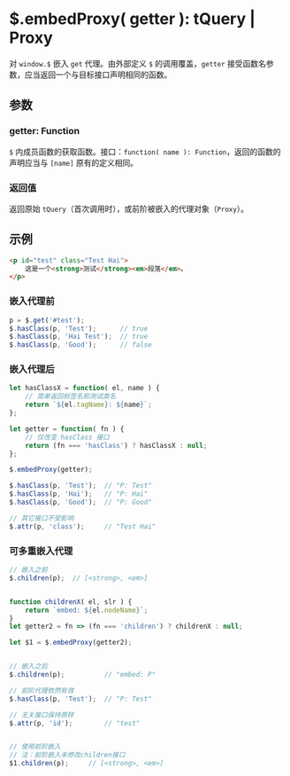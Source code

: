 # $.embedProxy( getter ): tQuery | Proxy

对 `window.$` 嵌入 `get` 代理。由外部定义 `$` 的调用覆盖，`getter` 接受函数名参数，应当返回一个与目标接口声明相同的函数。


## 参数

### getter: Function

`$` 内成员函数的获取函数。接口：`function( name ): Function`，返回的函数的声明应当与 `[name]` 原有的定义相同。


### 返回值

返回原始 `tQuery`（首次调用时），或前阶被嵌入的代理对象（`Proxy`）。


## 示例

```html
<p id="test" class="Test Hai">
    这是一个<strong>测试</strong><em>段落</em>。
</p>
```


### 嵌入代理前

```js
p = $.get('#test');
$.hasClass(p, 'Test');      // true
$.hasClass(p, 'Hai Test');  // true
$.hasClass(p, 'Good');      // false
```


### 嵌入代理后

```js
let hasClassX = function( el, name ) {
    // 简单返回标签名和测试类名
    return `${el.tagName}: ${name}`;
};

let getter = function( fn ) {
    // 仅改变 hasClass 接口
    return (fn === 'hasClass') ? hasClassX : null;
};

$.embedProxy(getter);

$.hasClass(p, 'Test');  // "P: Test"
$.hasClass(p, 'Hai');   // "P: Hai"
$.hasClass(p, 'Good');  // "P: Good"

// 其它接口不受影响
$.attr(p, 'class');     // "Test Hai"
```


### 可多重嵌入代理

```js
// 嵌入之前
$.children(p);  // [<strong>, <em>]


function childrenX( el, slr ) {
    return `embed: ${el.nodeName}`;
}
let getter2 = fn => (fn === 'children') ? childrenX : null;

let $1 = $.embedProxy(getter2);


// 嵌入之后
$.children(p);          // "embed: P"

// 前阶代理依然有效
$.hasClass(p, 'Test');  // "P: Test"

// 无关接口保持原样
$.attr(p, 'id');        // "test"


// 使用前阶嵌入
// 注：前阶嵌入未修改children接口
$1.children(p);     // [<strong>, <em>]
```
